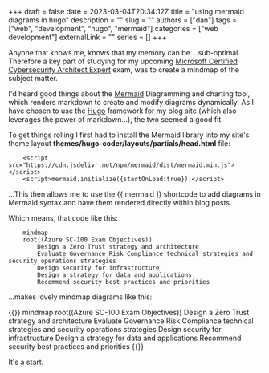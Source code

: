 +++ 
draft = false
date = 2023-03-04T20:34:12Z
title = "using mermaid diagrams in hugo"
description = ""
slug = ""
authors = ["dan"]
tags = ["web", "development", "hugo", "mermaid"]
categories = ["web development"]
externalLink = ""
series = []
+++

Anyone that knows me, knows that my memory can be....sub-optimal.  Therefore a key part of studying for my upcoming [Microsoft Certified Cybersecurity Architect Expert](https://learn.microsoft.com/en-us/certifications/cybersecurity-architect-expert/) exam, was to create a mindmap of the subject matter.

I'd heard good things about the [Mermaid](https://mermaid.js.org/) Diagramming and charting tool, which renders markdown to create and modify diagrams dynamically.   As I have chosen to use the [Hugo](https://gohugo.io/) framework for my blog site (which also leverages the power of markdown...), the two seemed a good fit.

To get things rolling I first had to install the Mermaid library into my site's theme layout **themes/hugo-coder/layouts/partials/head.html** file:

        <script src="https://cdn.jsdelivr.net/npm/mermaid/dist/mermaid.min.js"></script>
        <script>mermaid.initialize({startOnLoad:true});</script>


...This then allows me to use the {{ mermaid ]} shortcode to add diagrams in Mermaid syntax and have them rendered directly within blog posts.

Which means, that code like this:

        
        mindmap
        root((Azure SC-100 Exam Objectives))
            Design a Zero Trust strategy and architecture
            Evaluate Governance Risk Compliance technical strategies and security operations strategies
            Design security for infrastructure
            Design a strategy for data and applications
            Recommend security best practices and priorities 

...makes lovely mindmap diagrams like this:

{{<mermaid>}}
mindmap
  root((Azure SC-100 Exam Objectives))
    Design a Zero Trust strategy and architecture
    Evaluate Governance Risk Compliance technical strategies and security operations strategies
    Design security for infrastructure
    Design a strategy for data and applications
    Recommend security best practices and priorities 
{{</mermaid>}}

It's a start.